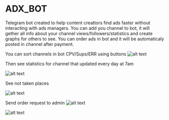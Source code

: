 # ADX_BOT 
Telegram bot created to help content creattors find ads faster without interacting with ads managers.
You can add you channel to bot, it will gether all info about your channel views/followers/statistics and create graphs for others to see.
You can order ads in bot and it will be automaticaly posted in channel after payment. 

You can sort channels in bot CPV/Sups/ERR using buttons
![alt text](https://i.ibb.co/1zhvYsP/Screenshot-from-2023-04-26-12-54-52.png)

Then see statistics for channel that updated every day at 7am

![alt text](https://i.ibb.co/xXtts72/Screenshot-from-2023-04-26-12-59-23.png)

See not taken places

![alt text](https://i.ibb.co/3BxG1J8/Screenshot-from-2023-04-26-12-59-30.png)

Send order request to admin
![alt text](https://i.ibb.co/vX5Rj3T/Screenshot-from-2023-04-26-12-59-56.png)

![alt text](https://i.ibb.co/3zgYcyh/Screenshot-from-2023-04-26-13-00-01.png)





